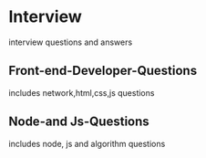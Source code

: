 # Interview

interview questions and answers

## Front-end-Developer-Questions

includes network,html,css,js questions

## Node-and Js-Questions

includes node, js and algorithm questions
